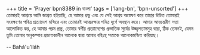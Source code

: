 +++
title = 'Prayer bpn8389 in বাংলা'
tags = ['lang-bn', 'bpn-unsorted']
+++
তোমারই আশ্রয়ে আমি জাগ্রত হইয়াছি, হে আমার প্রভু এবং যে সেই আশ্রয় অন্বেষণ করে তাহার উচিত তোমারই সংরক্ষণের পবিত্র প্রত্যাদেশ মন্দিরে এবং তোমারই আত্মরক্ষার পবিত্র দূর্গে অবস্থান করে। আমার আভ্যন্তরীণ সত্তা আলোকিত কর, হে আমার পরম প্রভু, তোমার স্বর্গীয় প্রত্যাদেশের প্রভাতিক সুর্যের উজ্জ্বলতাসমুহ দ্বারা, ঠিক তেমনই, যেমন তুমি তোমার অনুকম্পার প্রভাতকালীন আলোক দ্বারা আমার বহিঃস্থ সত্তাকে আলোকমন্ডিত করিয়াছ।

-- Bahá'u'lláh
